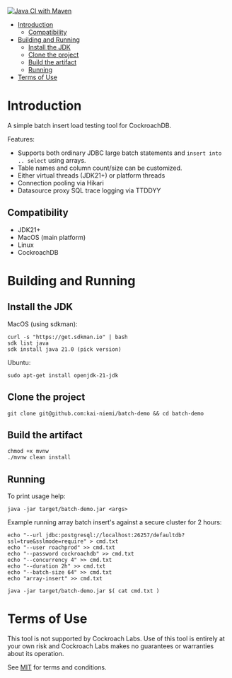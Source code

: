[![Java CI with Maven](https://github.com/kai-niemi/batch-demo/actions/workflows/maven.yml/badge.svg)](https://github.com/kai-niemi/batch-demo/actions/workflows/maven.yml)

<!-- TOC -->
* [Introduction](#introduction)
  * [Compatibility](#compatibility)
* [Building and Running](#building-and-running)
  * [Install the JDK](#install-the-jdk)
  * [Clone the project](#clone-the-project)
  * [Build the artifact](#build-the-artifact)
  * [Running](#running)
* [Terms of Use](#terms-of-use)
<!-- TOC -->

# Introduction

A simple batch insert load testing tool for CockroachDB. 

Features:

- Supports both ordinary JDBC large batch statements 
and `insert into .. select` using arrays. 
- Table names and column count/size can be customized.
- Either virtual threads (JDK21+) or platform threads
- Connection pooling via Hikari
- Datasource proxy SQL trace logging via TTDDYY

## Compatibility

- JDK21+
- MacOS (main platform)
- Linux
- CockroachDB

# Building and Running

## Install the JDK

MacOS (using sdkman):

    curl -s "https://get.sdkman.io" | bash
    sdk list java
    sdk install java 21.0 (pick version)  

Ubuntu:

    sudo apt-get install openjdk-21-jdk

## Clone the project

    git clone git@github.com:kai-niemi/batch-demo && cd batch-demo

## Build the artifact

    chmod +x mvnw
    ./mvnw clean install

## Running

To print usage help:

    java -jar target/batch-demo.jar <args>

Example running array batch insert's against a secure cluster for 2 hours:

    echo "--url jdbc:postgresql://localhost:26257/defaultdb?ssl=true&sslmode=require" > cmd.txt
    echo "--user roachprod" >> cmd.txt
    echo "--password cockroachdb" >> cmd.txt
    echo "--concurrency 4" >> cmd.txt
    echo "--duration 2h" >> cmd.txt
    echo "--batch-size 64" >> cmd.txt
    echo "array-insert" >> cmd.txt

    java -jar target/batch-demo.jar $( cat cmd.txt )

# Terms of Use

This tool is not supported by Cockroach Labs. Use of this tool is entirely at your
own risk and Cockroach Labs makes no guarantees or warranties about its operation.

See [MIT](LICENSE.txt) for terms and conditions.
